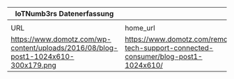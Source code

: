 |IoTNumb3rs Datenerfassung|||||||||||
| ---- | ---- | ---- | ---- | ---- | ---- | ---- | ---- | ---- | ---- | ---- |
||||||||||||
|URL|home_url|filename|device_class|device_count|market_class|market_volume|prognosis_year|publication_year|authorship_class|Dropbox folder|
|https://www.domotz.com/wp-content/uploads/2016/08/blog-post1-1024x610-300x179.png|https://www.domotz.com/remote-tech-support-connected-consumer/blog-post1-1024x610/|file11_blog-post1-1024x610-300x179.png|Generic IoT|38500000000|||2020|2016||JinlinHolic/20181125-1500|
